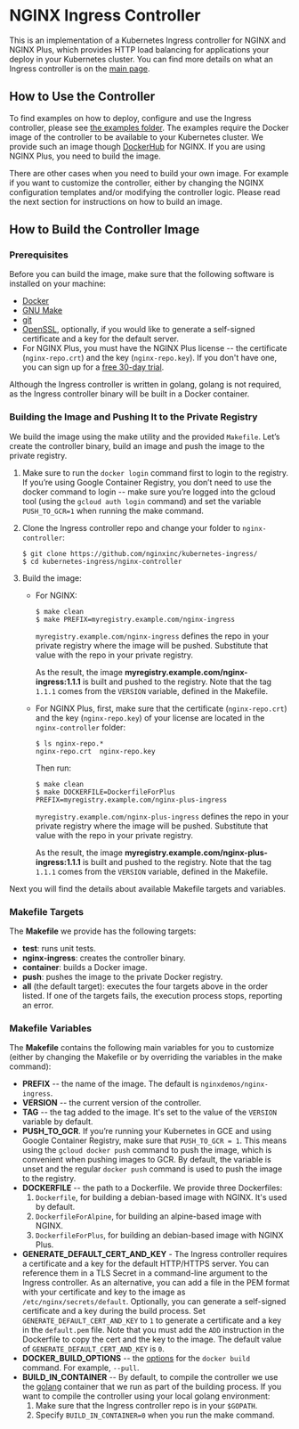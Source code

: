 # NGINX Ingress Controller

This is an implementation of a Kubernetes Ingress controller for NGINX and NGINX Plus, which provides HTTP load balancing for applications your deploy in your Kubernetes cluster. You can find more details on what an Ingress controller is on the [main page](https://github.com/nginxinc/kubernetes-ingress).

## How to Use the Controller

To find examples on how to deploy, configure and use the Ingress controller, please see [the examples folder](../examples). The examples require the Docker image of the controller to be available to your Kubernetes cluster. We provide such an image though [DockerHub](https://hub.docker.com/r/nginxdemos/nginx-ingress/) for NGINX. If you are using NGINX Plus, you need to build the image.

There are other cases when you need to build your own image. For example if you want to customize the controller, either by changing the NGINX configuration templates and/or modifying the controller logic. Please read the next section for instructions on how to build an image.

## How to Build the Controller Image

### Prerequisites

Before you can build the image, make sure that the following software is installed on your machine:
* [Docker](https://www.docker.com/products/docker)
* [GNU Make](https://www.gnu.org/software/make/)
* [git](https://git-scm.com/)
* [OpenSSL](https://www.openssl.org/), optionally, if you would like to generate a self-signed certificate and a key for the default server.
* For NGINX Plus, you must have the NGINX Plus license -- the certificate (`nginx-repo.crt`) and the key (`nginx-repo.key`). If you don't have one, you can sign up for a [free 30-day trial](https://www.nginx.com/free-trial-request/).

Although the Ingress controller is written in golang, golang is not required, as the Ingress controller binary will be built in a Docker container.

### Building the Image and Pushing It to the Private Registry

We build the image using the make utility and the provided `Makefile`. Let’s create the controller binary, build an image and push the image to the private registry. 

1. Make sure to run the `docker login` command first to login to the registry. If you’re using Google Container Registry, you don’t need to use the docker command to login -- make sure you’re logged into the gcloud tool (using the `gcloud auth login` command) and set the variable `PUSH_TO_GCR=1` when running the make command.

1. Clone the Ingress controller repo and change your folder to `nginx-controller`: 
    ```
    $ git clone https://github.com/nginxinc/kubernetes-ingress/
    $ cd kubernetes-ingress/nginx-controller
    ```

1. Build the image:
    * For NGINX:
      ```
      $ make clean
      $ make PREFIX=myregistry.example.com/nginx-ingress
      ```
      `myregistry.example.com/nginx-ingress` defines the repo in your private registry where the image will be pushed. Substitute that value with the repo in your private registry.
      
      As the result, the image **myregistry.example.com/nginx-ingress:1.1.1** is built and pushed to the registry. Note that the tag `1.1.1` comes from the `VERSION` variable, defined in the Makefile.

    * For NGINX Plus, first, make sure that the certificate (`nginx-repo.crt`) and the key (`nginx-repo.key`) of your license are located in the `nginx-controller` folder:
      ```
      $ ls nginx-repo.*
      nginx-repo.crt  nginx-repo.key
      ```
      Then run:
      ```
      $ make clean
      $ make DOCKERFILE=DockerfileForPlus PREFIX=myregistry.example.com/nginx-plus-ingress
      ```
      `myregistry.example.com/nginx-plus-ingress` defines the repo in your private registry where the image will be pushed. Substitute that value with the repo in your private registry.
      
      As the result, the image **myregistry.example.com/nginx-plus-ingress:1.1.1** is built and pushed to the registry. Note that the tag `1.1.1` comes from the `VERSION` variable, defined in the Makefile.

Next you will find the details about available Makefile targets and variables.

### Makefile Targets

The **Makefile** we provide has the following targets:
* **test**: runs unit tests.
* **nginx-ingress**: creates the controller binary.
* **container**: builds a Docker image.
* **push**: pushes the image to the private Docker registry.
* **all** (the default target): executes the four targets above in the order listed. If one of the targets fails, the execution process stops, reporting an error.

### Makefile Variables

The **Makefile** contains the following main variables for you to customize (either by changing the Makefile or by overriding the variables in the make command):
* **PREFIX** -- the name of the image. The default is `nginxdemos/nginx-ingress`.
* **VERSION** -- the current version of the controller.
* **TAG** -- the tag added to the image. It's set to the value of the `VERSION` variable by default.
* **PUSH_TO_GCR**. If you’re running your Kubernetes in GCE and using Google Container Registry, make sure that `PUSH_TO_GCR = 1`. This means using the `gcloud docker push` command to push the image, which is convenient when pushing images to GCR. By default, the variable is unset and the regular `docker push` command is used to push the image to the registry.
* **DOCKERFILE** -- the path to a Dockerfile. We provide three Dockerfiles:
  1. `Dockerfile`, for building a debian-based image with NGINX. It's used by default.
  1. `DockerfileForAlpine`, for building an alpine-based image with NGINX.
  1. `DockerfileForPlus`, for building an debian-based image with NGINX Plus.
* **GENERATE_DEFAULT_CERT_AND_KEY** - The Ingress controller requires a certificate and a key for the default HTTP/HTTPS server. You can reference them in a TLS Secret in a command-line argument to the Ingress controller. As an alternative, you can add a file in the PEM format with your certificate and key to the image as `/etc/nginx/secrets/default`. Optionally, you can generate a self-signed certificate and a key during the build process. Set `GENERATE_DEFAULT_CERT_AND_KEY` to `1` to generate a certificate and a key in the `default.pem` file. Note that you must add the `ADD` instruction in the Dockerfile to copy the cert and the key to the image. The default value of `GENERATE_DEFAULT_CERT_AND_KEY` is `0`. 
* **DOCKER_BUILD_OPTIONS** -- the [options](https://docs.docker.com/engine/reference/commandline/build/#options) for the `docker build` command. For example, `--pull`.
* **BUILD_IN_CONTAINER** -- By default, to compile the controller we use the [golang](https://hub.docker.com/_/golang/) container that we run as part of the building process. If you want to compile the controller using your local golang environment:
  1. Make sure that the Ingress controller repo is in your `$GOPATH`.
  1. Specify `BUILD_IN_CONTAINER=0` when you run the make command.


